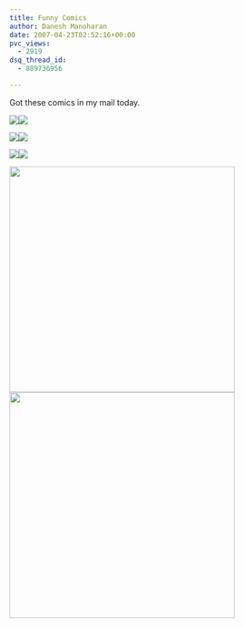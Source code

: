 ```yaml
---
title: Funny Comics
author: Danesh Manoharan
date: 2007-04-23T02:52:16+00:00
pvc_views:
  - 2919
dsq_thread_id:
  - 889736956

---
```

Got these comics in my mail today.

![][1]![][2] 

![][3]![][4] 

![][5]![][6] 

<img loading="lazy" src="http://farm1.static.flickr.com/219/469347365_4233c6dcd6.jpg?v=0" height="397" width="397" /><img loading="lazy" src="http://farm1.static.flickr.com/224/469347357_e6879be389.jpg?v=0" height="397" width="397" />

 [1]: http://farm1.static.flickr.com/187/469332918_eba5048d39.jpg?v=0
 [2]: http://farm1.static.flickr.com/218/469332916_c8a01802dd.jpg?v=0
 [3]: http://farm1.static.flickr.com/222/469347411_97f3057a92.jpg?v=0
 [4]: http://farm1.static.flickr.com/231/469347401_b2be864327.jpg?v=0
 [5]: http://farm1.static.flickr.com/219/469347395_9de123d8d9.jpg?v=0
 [6]: http://farm1.static.flickr.com/173/469347369_a533e76085.jpg?v=0